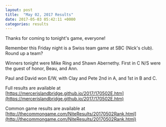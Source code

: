 ```yaml
---
layout: post
title:  "May 02, 2017 Results"
date: 2017-05-03 05:42:11 +0000
categories: results
---
```

Thanks for coming to tonight's game, everyone!

Remember this Friday night is a Swiss team game at SBC (Nick's club). Round up a team?

Winners tonight were Mike Ring and Shawn Abernethy. First in C N/S were the guest of honor, Beau, and Ann.

Paul and David won E/W, with Clay and Pete 2nd in A, and 1st in B and C.

Full results are available at [https://mercerislandbridge.github.io/2017/170502E.htm](https://mercerislandbridge.github.io/2017/170502E.htm)

Common game results are available at [http://thecommongame.com/NiteResults/20170502Rank.html](http://thecommongame.com/NiteResults/20170502Rank.html)
